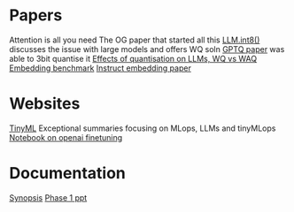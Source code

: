 # Papers
Attention is all you need The OG paper that started all this
[LLM.int8()](https://arxiv.org/pdf/2208.07339.pdf) discusses the issue with large models and offers WQ soln
[GPTQ paper](https://arxiv.org/pdf/2210.17323.pdf) was able to 3bit quantise it 
[Effects of quantisation on LLMs, WQ vs WAQ](https://arxiv.org/pdf/2303.08302.pdf)
[Embedding benchmark](https://arxiv.org/abs/2210.07316)
[Instruct embedding paper](https://arxiv.org/abs/2212.09741)

# Websites
[TinyML](https://tinyml.substack.com/) Exceptional summaries focusing on MLops, LLMs and tinyMLops
[Notebook on openai finetuning](https://colab.research.google.com/drive/1_sGhwQ5BrbNIt0NpCb3JSrjyc7zKLKDe?usp=sharingscrollTo=BRcpq-fbHOeA)

# Documentation
[Synopsis](https://docs.google.com/document/d/1udl6QdMEn1-RZyWJcsuopNjfHUGedGvehUWOavb0aAs/edit?usp=drive_link)
[Phase 1 ppt](https://docs.google.com/presentation/d/1XOAV_Au52le07uXYJZQxmwT_GwvhFZjh/edit#slide=id.p6)
